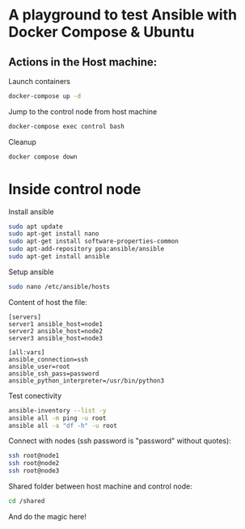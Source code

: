 # A playground to test Ansible with Docker Compose & Ubuntu

## Actions in the Host machine:

Launch containers
```bash
docker-compose up -d
```

Jump to the control node from host machine
```bash
docker-compose exec control bash
```

Cleanup
```bash
docker compose down
```

# Inside control node

Install ansible
```bash
sudo apt update
sudo apt-get install nano
sudo apt-get install software-properties-common
sudo apt-add-repository ppa:ansible/ansible
sudo apt-get install ansible
```

Setup ansible
```bash
sudo nano /etc/ansible/hosts
```

Content of host the file:
```
[servers]
server1 ansible_host=node1
server2 ansible_host=node2
server3 ansible_host=node3

[all:vars]
ansible_connection=ssh
ansible_user=root
ansible_ssh_pass=password
ansible_python_interpreter=/usr/bin/python3
```

Test conectivity
```bash
ansible-inventory --list -y
ansible all -m ping -u root
ansible all -a "df -h" -u root
```

Connect with nodes (ssh password is "password" without quotes):
```bash
ssh root@node1
ssh root@node2
ssh root@node3
```


Shared folder between host machine and control node:
```bash
cd /shared
```

And do the magic here!


